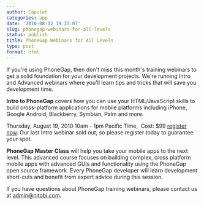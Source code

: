 ```yaml
---
author: Capulet
categories: app
date: '2010-08-12 19:35:07'
slug: phonegap-webinars-for-all-levels
status: publish
title: PhoneGap Webinars for All Levels
type: post
format: html
---
```

If you're using PhoneGap, then don't miss this month's training webinars to get a solid foundation for your development projects. We're running Intro and Advanced webinars where you'll learn tips and tricks that will save you development time.

**Intro to PhoneGap** covers how you can use your HTML/JavaScript skills to build cross-platform applications for mobile platforms including iPhone, Google Android, Blackberry, Symbian, Palm and more.

Thursday, August 19, 2010 10am - 1pm Pacific Time,  Cost: $99 [register now](http://bit.ly/1UwurHg). Our last Intro webinar sold out, so please register today to guarantee your spot.

**PhoneGap Master Class** will help you take your mobile apps to the next level. This advanced course focuses on building complex, cross platform mobile apps with advanced GUIs and functionality using the PhoneGap open source framework. Every PhoneGap developer will learn development short-cuts and benefit from expert advice during this session.

If you have questions about PhoneGap training webinars, please contact us at [admin@nitobi.com](mailto:admin@nitobi.com).
